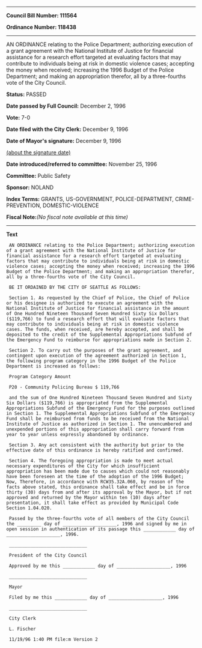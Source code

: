 

********

**Council Bill Number: 111564**
   
**Ordinance Number: 118438**
********

 AN ORDINANCE relating to the Police Department; authorizing execution of a grant agreement with the National Institute of Justice for financial assistance for a research effort targeted at evaluating factors that may contribute to individuals being at risk in domestic violence cases; accepting the money when received; increasing the 1996 Budget of the Police Department; and making an appropriation therefor, all by a three-fourths vote of the City Council.

**Status:** PASSED
   
**Date passed by Full Council:** December 2, 1996
   
**Vote:** 7-0
   
**Date filed with the City Clerk:** December 9, 1996
   
**Date of Mayor's signature:** December 9, 1996
   
[(about the signature date)](/~public/approvaldate.htm)
   
   
   
**Date introduced/referred to committee:** November 25, 1996
   
**Committee:** Public Safety
   
**Sponsor:** NOLAND
   
   
**Index Terms:** GRANTS, US-GOVERNMENT, POLICE-DEPARTMENT, CRIME-PREVENTION, DOMESTIC-VIOLENCE

**Fiscal Note:**_(No fiscal note available at this time)_

********

**Text**
   
```
 AN ORDINANCE relating to the Police Department; authorizing execution of a grant agreement with the National Institute of Justice for financial assistance for a research effort targeted at evaluating factors that may contribute to individuals being at risk in domestic violence cases; accepting the money when received; increasing the 1996 Budget of the Police Department; and making an appropriation therefor, all by a three-fourths vote of the City Council.

 BE IT ORDAINED BY THE CITY OF SEATTLE AS FOLLOWS:

 Section 1. As requested by the Chief of Police, the Chief of Police or his designee is authorized to execute an agreement with the National Institute of Justice for financial assistance in the amount of One Hundred Nineteen Thousand Seven Hundred Sixty Six Dollars ($119,766) to fund a research effort that will evaluate factors that may contribute to individuals being at risk in domestic violence cases. The funds, when received, are hereby accepted, and shall be deposited to the credit of the Supplemental Appropriations Subfund of the Emergency Fund to reimburse for appropriations made in Section 2.

 Section 2. To carry out the purposes of the grant agreement, and contingent upon execution of the agreement authorized in Section 1, the following program category in the 1996 Budget of the Police Department is increased as follows:

 Program Category Amount

 P20 - Community Policing Bureau $ 119,766

 and the sum of One Hundred Nineteen Thousand Seven Hundred and Sixty Six Dollars ($119,766) is appropriated from the Supplemental Appropriations Subfund of the Emergency Fund for the purposes outlined in Section 1. The Supplemental Appropriations Subfund of the Emergency Fund shall be reimbursed from funds to be received from the National Institute of Justice as authorized in Section 1. The unencumbered and unexpended portions of this appropriation shall carry forward from year to year unless expressly abandoned by ordinance.

 Section 3. Any act consistent with the authority but prior to the effective date of this ordinance is hereby ratified and confirmed.

 Section 4. The foregoing appropriation is made to meet actual necessary expenditures of the City for which insufficient appropriation has been made due to causes which could not reasonably have been foreseen at the time of the adoption of the 1996 Budget; Now, Therefore, in accordance with RCW35.32A.060, by reason of the facts above stated, this ordinance shall take effect and be in force thirty (30) days from and after its approval by the Mayor, but if not approved and returned by the Mayor within ten (10) days after presentation, it shall take effect as provided by Municipal Code Section 1.04.020.

 Passed by the three-fourths vote of all members of the City Council the _________ day of ____________________, 1996 and signed by me in open session in authentication of its passage this ____________ day of ____________________, 1996.

 _____________________________

 President of the City Council

 Approved by me this ____________ day of ____________________, 1996

 _____________________________

 Mayor

 Filed by me this ____________ day of ____________________, 1996

 _____________________________

 City Clerk

 L. Fischer

 11/19/96 1:40 PM file:m Version 2

```
